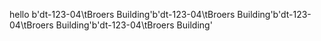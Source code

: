 hello
b'dt-123-04\tBroers Building'b'dt-123-04\tBroers Building'b'dt-123-04\tBroers Building'b'dt-123-04\tBroers Building'
